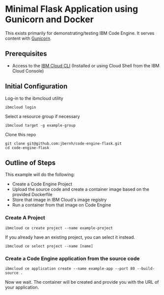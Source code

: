 # Minimal Flask Application using Gunicorn and Docker

This exists primarily for demonstrating/testing IBM Code Engine.
It serves content with [Gunicorn](https://gunicorn.org/#quickstart).

## Prerequisites
 - Access to the [IBM Cloud CLI](https://cloud.ibm.com/docs/cli?topic=cli-getting-started) (Installed or using Cloud Shell from the IBM Cloud Console)
 
## Initial Configuration
Log-in to the ibmcloud utility

    ibmcloud login
    
Select a resource group if necessary

    ibmcloud target -g example-group

Clone this repo

    git clone git@github.com:jbernh/code-engine-flask.git
    cd code-engine-flask

## Outline of Steps
This example will do the following:
 - Create a Code Engine Project
 - Upload the source code and create a container image based on the provided Dockerfile
 - Store that image in IBM Cloud's image registry
 - Run a container from that image on Code Engine

### Create A Project

    ibmcloud ce create project --name example-project

If you already have an existing project, you can select it instead.

    ibmcloud ce select project --name [name]
        
### Create a Code Engine application from the source code

    ibmcloud ce application create --name example-app --port 80 --build-source .
    
Now we wait. The container will be created and provide you with the URL of your application. 
